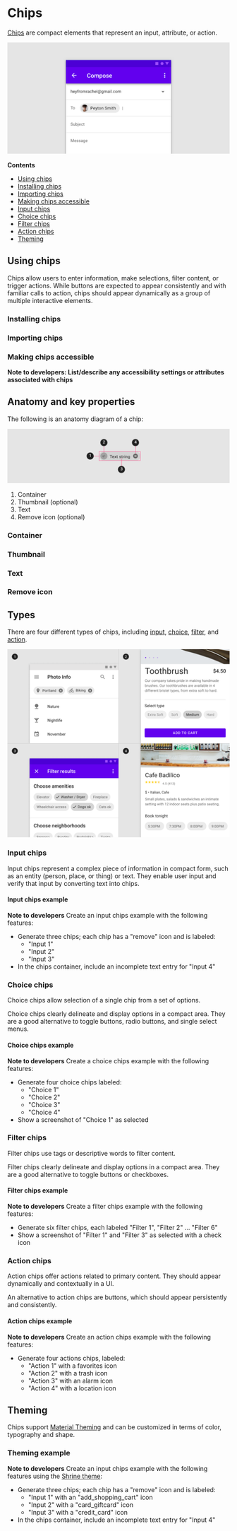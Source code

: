 <!--docs:
title: "Material chips"
layout: detail
section: components
excerpt: "Chips are compact elements that represent an input, attribute, or action."
iconId: 
path: /catalog/material-chips/
-->

# Chips

[Chips](https://material.io/components/chips) are compact elements that represent an input, attribute, or action.

![Hero image of an input chip](assets/chips-hero.png)

**Contents**

* [Using chips](#using-chips)
* [Installing chips](#installing-chips)
* [Importing chips](#importing-chips)
* [Making chips accessible](#making-chips-accessible)
* [Input chips](#input-chips)
* [Choice chips](#choice-chips)
* [Filter chips](#filter-chips)
* [Action chips](#action-chips)
* [Theming](#theming)

## Using chips

Chips allow users to enter information, make selections, filter content, or trigger actions. While buttons are expected to appear consistently and with familiar calls to action, chips should appear dynamically as a group of multiple interactive elements.

### Installing chips


### Importing chips


### Making chips accessible


**Note to developers: List/describe any accessibility settings or attributes associated with chips**


## Anatomy and key properties

The following is an anatomy diagram of a chip:

![Chip anatomy diagram](assets/Chips_anatomy.png)

1. Container
1. Thumbnail (optional)
1. Text
1. Remove icon (optional)

### Container


### Thumbnail


### Text


### Remove icon

## Types

There are four different types of chips, including [input](#input-chips), [choice](#choice-chips), [filter](#filter-chips), and [action](#action-chips).

![Examples of the four different chip types](assets/Chips_composite.png)

### Input chips

Input chips represent a complex piece of information in compact form, such as an entity (person, place, or thing) or text. They enable user input and verify that input by converting text into chips.

#### Input chips example

**Note to developers** Create an input chips example with the following features:

* Generate three chips; each chip has a "remove" icon and is labeled:
    * "Input 1"
    * "Input 2"
    * "Input 3"
* In the chips container, include an incomplete text entry for "Input 4"


### Choice chips

Choice chips allow selection of a single chip from a set of options.

Choice chips clearly delineate and display options in a compact area. They are a good alternative to toggle buttons, radio buttons, and single select menus.

#### Choice chips example

**Note to developers** Create a choice chips example with the following features:

* Generate four choice chips labeled:
    * "Choice 1"
    * "Choice 2"
    * "Choice 3"
    * "Choice 4"
* Show a screenshot of "Choice 1" as selected

### Filter chips

Filter chips use tags or descriptive words to filter content.

Filter chips clearly delineate and display options in a compact area. They are a good alternative to toggle buttons or checkboxes.


#### Filter chips example

**Note to developers** Create a filter chips example with the following features:

* Generate six filter chips, each labeled "Filter 1", "Filter 2" ... "Filter 6"
* Show a screenshot of "Filter 1" and "Filter 3" as selected with a check icon

### Action chips

Action chips offer actions related to primary content. They should appear dynamically and contextually in a UI.

An alternative to action chips are buttons, which should appear persistently and consistently.


#### Action chips example

**Note to developers** Create an action chips example with the following features:

* Generate four actions chips, labeled:
    * "Action 1" with a favorites icon
    * "Action 2" with a trash icon
    * "Action 3" with an alarm icon
    * "Action 4" with a location icon


## Theming

Chips support [Material Theming](https://material.io/components/chips/#theming) and can be customized in terms of color, typography and shape.

### Theming example

**Note to developers** Create an input chips example with the following features using the [Shrine theme](https://material.io/design/material-studies/shrine.html):

* Generate three chips; each chip has a "remove" icon and is labeled:
    * "Input 1" with an "add\_shopping\_cart" icon
    * "Input 2" with a "card\_giftcard" icon
    * "Input 3" with a "credit\_card" icon
* In the chips container, include an incomplete text entry for "Input 4"


